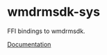 # wmdrmsdk-sys #
FFI bindings to wmdrmsdk.

[Documentation](https://retep998.github.io/doc/wmdrmsdk-sys/)
